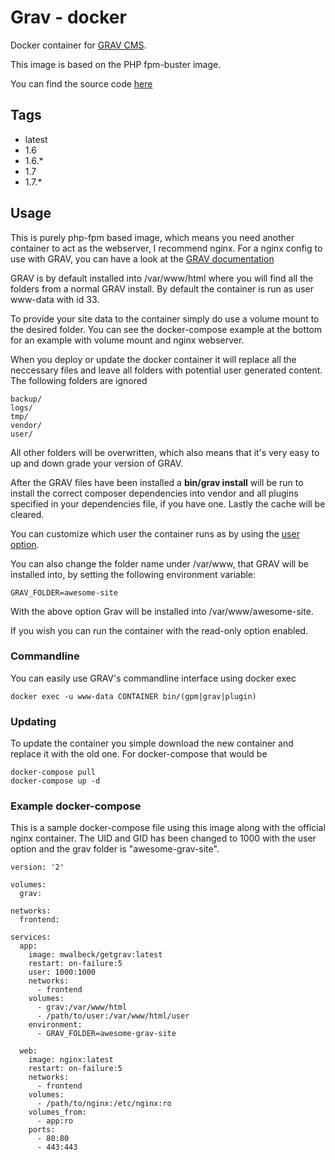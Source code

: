 # Grav - docker

Docker container for [GRAV CMS](https://getgrav.org/).

This image is based on the PHP fpm-buster image.

You can find the source code [here](https://git.walbeck.it/walbeck-it/docker-getgrav)

## Tags

* latest
* 1.6
* 1.6.*
* 1.7
* 1.7.*

## Usage

This is purely php-fpm based image, which means you need another container to act as the webserver, I recommend nginx. For a nginx config to use with GRAV, you can have a look at the [GRAV documentation](https://learn.getgrav.org/17/webservers-hosting/servers/nginx)

GRAV is by default installed into /var/www/html where you will find all the folders from a normal GRAV install. By default the container is run as user www-data with id 33.

To provide your site data to the container simply do use a volume mount to the desired folder. You can see the docker-compose example at the bottom for an example with volume mount and nginx webserver.

When you deploy or update the docker container it will replace all the neccessary files and leave all folders with potential user generated content. The following folders are ignored

    backup/
    logs/
    tmp/
    vendor/
    user/

All other folders will be overwritten, which also means that it's very easy to up and down grade your version of GRAV.

After the GRAV files have been installed a **bin/grav install** will be run to install the correct composer dependencies into vendor and all plugins specified in your dependencies file, if you have one. Lastly the cache will be cleared.

You can customize which user the container runs as by using the [user option](https://docs.docker.com/engine/reference/run/#user).

You can also change the folder name under /var/www, that GRAV will be installed into, by setting the following environment variable:

    GRAV_FOLDER=awesome-site

With the above option Grav will be installed into /var/www/awesome-site.

If you wish you can run the container with the read-only option enabled.

### Commandline

You can easily use GRAV's commandline interface using docker exec


    docker exec -u www-data CONTAINER bin/(gpm|grav|plugin)

### Updating

To update the container you simple download the new container and replace it with the old one. For docker-compose that would be

    docker-compose pull
    docker-compose up -d

### Example docker-compose

This is a sample docker-compose file using this image along with the official nginx container. The UID and GID has been changed to 1000 with the user option and the grav folder is "awesome-grav-site".

```
version: '2'

volumes:
  grav:

networks:
  frontend:

services:
  app:
    image: mwalbeck/getgrav:latest
    restart: on-failure:5
    user: 1000:1000
    networks:
      - frontend
    volumes:
      - grav:/var/www/html
      - /path/to/user:/var/www/html/user
    environment:
      - GRAV_FOLDER=awesome-grav-site

  web:
    image: nginx:latest
    restart: on-failure:5
    networks:
      - frontend
    volumes:
      - /path/to/nginx:/etc/nginx:ro
    volumes_from:
      - app:ro
    ports:
      - 80:80
      - 443:443
```
